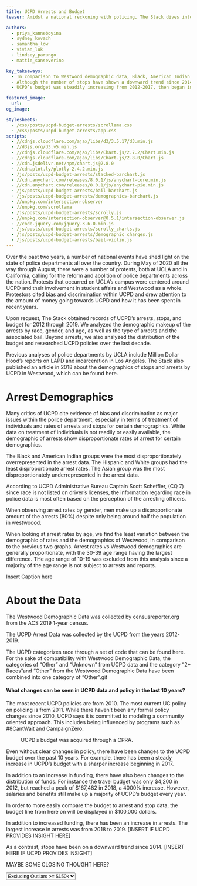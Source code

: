 ```yaml
---
title: UCPD Arrests and Budget
teaser: Amidst a national reckoning with policing, The Stack dives into an analysis of UCPD’s arrests, stops, and budget.

authors:
  - priya_kanneboyina
  - sydney_kovach
  - samantha_low
  - vivian_luk
  - lindsey_parungo
  - mattie_sanseverino

key_takeaways:
  - In comparison to Westwood demographic data, Black, American Indian and male individuals are disproportionately overrepresented in the UCPD arrest data.
  - Although the number of stops have shown a downward trend since 2014, the number of arrests have been consistently increasing with a higher rate of increase beginning in 2018.
  - UCPD’s budget was steadily increasing from 2012-2017, then began increasing at a faster rate in 2017. In particular, the Travel category increased by about 4000% between 2012 and 2019.

featured_image:
  url:
og_image:

stylesheets:
  - /css/posts/ucpd-budget-arrests/scrollama.css
  - /css/posts/ucpd-budget-arrests/app.css
scripts:
  - //cdnjs.cloudflare.com/ajax/libs/d3/3.5.17/d3.min.js
  - //d3js.org/d3.v5.min.js
  - //cdnjs.cloudflare.com/ajax/libs/Chart.js/2.7.2/Chart.min.js
  - //cdnjs.cloudflare.com/ajax/libs/Chart.js/2.8.0/Chart.js
  - //cdn.jsdelivr.net/npm/chart.js@2.8.0
  - //cdn.plot.ly/plotly-2.4.2.min.js
  - /js/posts/ucpd-budget-arrests/stacked-barchart.js
  - //cdn.anychart.com/releases/8.0.1/js/anychart-core.min.js
  - //cdn.anychart.com/releases/8.0.1/js/anychart-pie.min.js
  - /js/posts/ucpd-budget-arrests/bail-barchart.js
  - /js/posts/ucpd-budget-arrests/demographics-barchart.js
  - //unpkg.com/intersection-observer
  - //unpkg.com/scrollama
  - /js/posts/ucpd-budget-arrests/scrolly.js
  - //unpkg.com/intersection-observer@0.5.1/intersection-observer.js
  - //code.jquery.com/jquery-3.6.0.min.js
  - /js/posts/ucpd-budget-arrests/scrolly_charts.js
  - /js/posts/ucpd-budget-arrests/demographic_charges.js
  - /js/posts/ucpd-budget-arrests/bail-violin.js
---
```


<p> Over the past two years, a number of national events have shed light on the state of police departments all over the country. During May of 2020 all the way through August, there were a number of protests, both at UCLA and in California, calling for the reform and abolition of police departments across the nation. Protests that occurred on UCLA’s campus were centered around UCPD and their involvement in student affairs and Westwood as a whole. Protestors cited bias and discrimination within UCPD and drew attention to the amount of money going towards UCPD and how it has been spent in recent years. </p>
 
<p> Upon request, The Stack obtained records of UCPD’s arrests, stops, and budget for 2012 through 2019. We analyzed the demographic makeup of the arrests by race, gender, and age, as well as the type of arrests and the associated bail. Beyond arrests, we also analyzed the distribution of the budget and researched UCPD policies over the last decade. </p>

<p> Previous analyses of police departments by UCLA include Million Dollar Hood’s reports on LAPD and incarceration in Los Angeles. The Stack also published an article in 2018 about the demographics of stops and arrests by UCPD in Westwood, which can be found here. </p>

<div>
<h1> Arrest Demographics </h1>

<p> Many critics of UCPD cite evidence of bias and discrimination as major issues within the police department, especially in terms of treatment of individuals and rates of arrests and stops for certain demographics. While data on treatment of individuals is not readily or easily available, the demographic of arrests show disproportionate rates of arrest for certain demographics. </p>

<div class= raceclass>
  <canvas id="race_chart"></canvas> 
</div>

 <p> The Black and American Indian groups were the most disproportionately overrepresented in the arrest data. The Hispanic and White groups had the least disproportionate arrest rates. The Asian group was the most disproportionately underrepresented in the arrest data. <p>

 <p> According to UCPD Administrative Bureau Captain Scott Scheffler, (CQ 7) since race is not listed on driver’s licenses, the information regarding race in police data is most often based on the perception of the arresting officers. <p>

<div class= genderclass>
  <canvas id="gender_chart"></canvas> 
</div>
<p>
  When observing arrest rates by gender, men make up a disproportionate amount of the arrests (80%) despite only being around half the population in westwoood. 
</p>

<div class=ageclass>
  <canvas id="age_chart"></canvas> 
</div>
<p>
  When looking at arrest rates by age, we find the least variation between the demographic of rates and the demographics of Westwood, in comparison to the previous two graphs. Arrest rates vs Westwood demographics are generally proportionate, with the 30-39 age range having the largest difference. THe age range of 10-19 was excluded from this analysis since a majority of the age range is not subject to arrests and reports.

<div class = demographic_charges>
  <canvas id="demographic_charges"></canvas> 
  <p class = 'caption'> Insert Caption here</p>
</div>

<h1>About the Data</h1>

<p>The Westwood Demographic Data was collected by censusreporter.org from the ACS 2019 1-year census.</p>

<p>The UCPD Arrest Data was collected by the UCPD from the years 2012-2019.</p>

<p>The UCPD categorizes race through a set of code that can be found here. For the sake of compatibility with Westwood Demographic Data, the categories of “Other” and “Unknown” from UCPD data and the category “2+ Races”and “Other” from the Westwood Demographic Data have been combined into one category of “Other”.git </p>

<section class = 'scrollama'>
    <section id="stick">
      <article id = 'scrolly_area'>
        <div class="step first" id = "2010" data-step="1">
          <h1 class = "scrolly_title">What changes can be seen in UCPD data and policy in the last 10 years?</h1>
          <p>The most recent UCPD policies are from 2010. The most current UC policy on policing is from 2011. While there haven’t been any formal policy changes since 2010, UCPD says it is committed to modeling a community oriented approach. This includes being influenced by programs such as #8CantWait and CampaignZero. </p>
        </div>
        <figure>
          <div class = "BudgetStopChart" id = "BudgetStop">
            <canvas id="myChart"></canvas>
            <p class = 'caption'>UCPD’s budget was acquired through a CPRA.</p>
          </div>
        </figure>
        <div class="step later" data-step="2">
          <p>Even without clear changes in policy, there have been changes to the UCPD budget over the past 10 years. For example, there has been a steady increase in UCPD’s budget with a sharper increase beginning in 2017. </p>
        </div>
        <div class="step bars" data-step="3">
          <p>In addition to an increase in funding, there have also been changes to the distribution of funds. For instance the travel budget was only $4,200 in 2012, but reached a peak of $167,482 in 2018, a 4000% increase. However, salaries and benefits still make up a majority of UCPD’s budget every year.</p>
        </div>
        <div class="step later" data-step="4">
          <p>In order to more easily compare the budget to arrest and stop data, the budget line from here on will be displayed in $100,000 dollars. </p>
        </div>
        <div class="step later" data-step="5">
          <p>In addition to increased funding, there has been an increase in arrests. The largest increase in arrests was from 2018 to 2019. [INSERT IF UCPD PROVIDES INSIGHT HERE] </p>
        </div>
        <div class="step penult" data-step="6">
          <p>As a contrast, stops have been on a downward trend since 2014. [INSERT HERE IF UCPD PROVIDES INSIGHT]</p>
        </div>
        <div class="step last" data-step="7">
          <p>MAYBE SOME CLOSING THOUGHT HERE?</p>
        </div>
        </article>
    </section>
</section>

<div class="bail-barchart">
  <canvas id='bail-chart-ucpd'> </canvas>
</div>

<div id="dropdown">
  <select onchange="update_bail_data(this.value);">
  <option value='ExcludingOutliars'>Excluding Outliars >= $150k</option>
  <option value='IncludingOutliars'>Including Outliars >= $150k</option>
  </select>
</div>
<div id='myDiv'></div>
